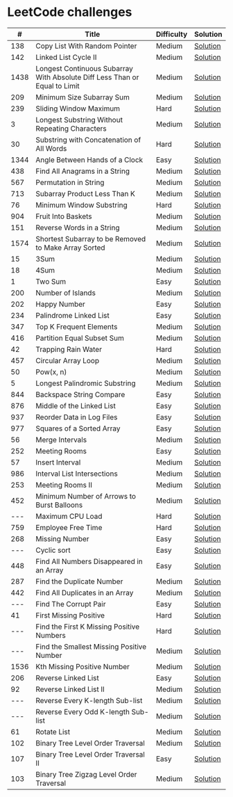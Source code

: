 # LeetCode challenges


\# | Title | Difficulty | Solution
---|---|---|---
138 | Copy List With Random Pointer | Medium | [Solution](src/138-copy-list-with-random-pointer/main.cpp)
142 | Linked List Cycle II | Medium | [Solution](src/142-linked-list-cycle-2/main.cpp)
1438 | Longest Continuous Subarray With Absolute Diff Less Than or Equal to Limit | Medium | [Solution](src/1438-longest-continuous-subarray-with-absolute-diff-less-than-or-equal-to-limit/main.cpp)
209 | Minimum Size Subarray Sum | Medium | [Solution](src/209-minimum-size-subarray-sum/main.cpp)
239 | Sliding Window Maximum | Hard | [Solution](src/239-sliding-window-maximum/main.cpp)
3 | Longest Substring Without Repeating Characters | Medium | [Solution](src/3-longest-substring-without-repeating-characters/main.cpp)
30 | Substring with Concatenation of All Words | Hard | [Solution](src/30-substring-with-concatenation-of-all-words/main.cpp)
1344 | Angle Between Hands of a Clock | Easy | [Solution](src/1344-angle-between-hands-of-a-clock/main.cpp)
438 | Find All Anagrams in a String | Medium | [Solution](src/438-find-all-anagrams-in-a-string/main.cpp)
567 | Permutation in String | Medium | [Solution](src/567-permutation-in-string/main.cpp)
713 | Subarray Product Less Than K | Medium | [Solution](src/713-subarray-product-less-than-k/main.cpp)
76 | Minimum Window Substring | Hard | [Solution](src/76-minimum-window-substring/main.cpp)
904 | Fruit Into Baskets | Medium | [Solution](src/904-fruits-into-baskets/main.cpp)
151 | Reverse Words in a String | Medium | [Solution](src/151-reverse-words-in-a-string/main.cpp)
1574 | Shortest Subarray to be Removed to Make Array Sorted | Medium | [Solution](src/1574-shortest-subarray-to-be-removed-to-make-array-sorted/main.cpp)
15 | 3Sum | Medium | [Solution](src/15-three-sum-to-zero/main.cpp)
18 | 4Sum | Medium | [Solution](src/18-4sum/main.cpp)
1 | Two Sum | Easy | [Solution](src/1-two-sum/main.cpp)
200 | Number of Islands | Medium | [Solution](src/200-number-of-islands/main.cpp)
202 | Happy Number | Easy | [Solution](src/202-happy-number/main.cpp)
234 | Palindrome Linked List | Easy | [Solution](src/234-palindrome-linked-list/main.cpp)
347 | Top K Frequent Elements | Medium | [Solution](src/347-top-k-frequent-elements/main.cpp)
416 | Partition Equal Subset Sum | Medium | [Solution](src/416-partition-equal-subset-sum/main.cpp)
42 | Trapping Rain Water | Hard | [Solution](src/42-trapping-rain-water/main.cpp)
457 | Circular Array Loop | Medium | [Solution](src/457-circular-array-loop/main.cpp)
50 | Pow(x, n) | Medium | [Solution](src/50-pow-x-to-n/main.cpp)
5 | Longest Palindromic Substring | Medium | [Solution](src/5-longest-palindromic-substring/main.cpp)
844 | Backspace String Compare | Easy | [Solution](src/844-backspace-string-compare/main.cpp)
876 | Middle of the Linked List | Easy | [Solution](src/876-middle-of-the-linked-list/main.cpp)
937 | Reorder Data in Log Files | Easy | [Solution](src/937-reorder-data-in-log-files/main.cpp)
977 | Squares of a Sorted Array | Easy | [Solution](src/977-squares-of-a-sorted-array/main.cpp)
56 | Merge Intervals | Medium | [Solution](src/56-merge-intervals/main.cpp)
252 | Meeting Rooms | Easy | [Solution](src/252-meeting-rooms/main.cpp)
57 | Insert Interval | Medium | [Solution](src/57-insert-interval/main.cpp)
986 | Interval List Intersections | Medium | [Solution](src/986-interval-list-intersections/main.cpp)
253 | Meeting Rooms II | Medium | [Solution](src/253-meeting-rooms2/main.cpp)
452 | Minimum Number of Arrows to Burst Balloons | Medium | [Solution](src/452-minimum-number-of-arrows-to-burst-balloons/main.cpp)
--- | Maximum CPU Load | Hard | [Solution](src/maximum-cpu-load/main.cpp)
759 | Employee Free Time | Hard | [Solution](src/759-employee-free-time/main.cpp)
268 | Missing Number | Easy | [Solution](src/268-missing-number/main.cpp)
--- | Cyclic sort | Easy | [Solution](src/cyclic-sort/main.cpp)
448 | Find All Numbers Disappeared in an Array | Easy | [Solution](src/448-find-all-numbers-disappeared-in-an-array/main.cpp)
287 | Find the Duplicate Number | Medium | [Solution](src/287-find-duplicate-number/main.cpp)
442 | Find All Duplicates in an Array | Medium | [Solution](src/442-find-all-duplicates-in-an-array/main.cpp)
--- | Find The Corrupt Pair | Easy | [Solution](src/find-the-corrupt-pair/main.cpp)
41 | First Missing Positive | Hard | [Solution](src/41-first-missing-positive/main.cpp)
--- | Find the First K Missing Positive Numbers | Hard | [Solution](src/find-the-first-k-missing-positive-numbers/main.cpp)
--- | Find the Smallest Missing Positive Number | Medium | [Solution](src/find-the-smallest-missing-positive-number/main.cpp)
1536 | Kth Missing Positive Number | Medium | [Solution](src/1539-kth-missing-positive-number/main.cpp)
206 | Reverse Linked List | Easy | [Solution](src/206-reverse-linked-list/main.cpp)
92 | Reverse Linked List II | Medium | [Solution](src/92-reverse-linked-list-ii/main.cpp)
--- | Reverse Every K-length Sub-list | Medium | [Solution](src/reverse-every-k-length-sublist/main.cpp)
--- | Reverse Every Odd K-length Sub-list | Medium | [Solution](src/reverse-every-odd-k-length-sublist/main.cpp)
61 | Rotate List | Medium | [Solution](src/61-rotate-list/main.cpp)
102 | Binary Tree Level Order Traversal | Medium | [Solution](src/102-binary-tree-level-order-traversal/main.cpp)
107 | Binary Tree Level Order Traversal II | Easy | [Solution](src/107-binary-tree-level-order-traversal-ii/main.cpp)
103 | Binary Tree Zigzag Level Order Traversal | Medium | [Solution](src/103-binary-tree-zigzag-level-order-traversal/main.cpp)
